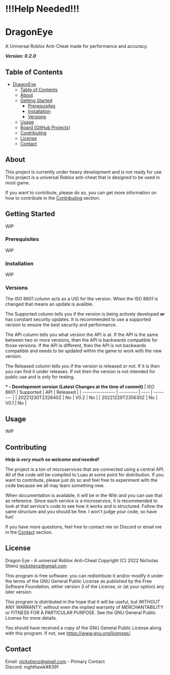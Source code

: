# !!!Help Needed!!!

# DragonEye

A Universal Roblox Anti-Cheat made for performance and accuracy.

**_Version: 0.2.0_**

## Table of Contents
- [DragonEye](#dragoneye)
  - [Table of Contents](#table-of-contents)
  - [About](#about)
  - [Getting Started](#getting-started)
    - [Prerequisites](#prerequisites)
    - [Installation](#installation)
    - [Versions](#versions)
  - [Usage](#usage)
  - [Board (GitHub Projects)](https://github.com/users/Nighthawk149149/projects/2/views/1)
  - [Contributing](#contributing)
  - [License](#license)
  - [Contact](#contact)

## About

This project is currently under heavy development and is not ready for use. This project is a universal Roblox anti-cheat that is designed to be used in most game.

If you want to contribute, please do so, you can get more information on how to contribute in the [Contributing](#contributing) section.

## Getting Started
WIP

### Prerequisites
WIP

### Installation
WIP

### Versions
The ISO 8601 column acts as a UID for the version. When the ISO 8601 is changed that means an update is avalible.

The Supported column tells you if the version is being actively developed **or** has constant security updates. It is recommended to use a supported version to ensure the best security and performance.

The API column tells you what version the API is at. If the API is the same between two or more versions, then the API is backwards compatible for those versions. If the API is different, then the API is not backwards compatible and needs to be updated within the game to work with the new version.

The Released column tells you if the version is released or not. If it is then you can find it under releases. If not then the version is not intended for public use and is only for testing.

**\* - Development version (Latest Changes at the time of commit)**
| ISO 8601         | Supported | API  | Released |
| ---------------- | --------- | ---- | -------- |
| 20221230T232640Z | No        | V0.2 | No       |
| 20221229T235630Z | No        | V0.1 | No       |

## Usage
WIP

## Contributing
***Help is very much so welcome and needed!***

The project is a ton of microservices that are connected using a central API. All of the code will be compiled to Luau at some point for distribution. If you want to contribute, please just do so and feel free to experiment with the code because we all may learn something new.

When documentation is available, it will be in the Wiki and you can use that as reference. Since each service is a microservice, it is recommended to look at that service's code to see how it works and is structured. Follow the same structure and you should be fine. I won't judge your code, so have fun!

If you have more questions, feel free to contact me on Discord or email me in the [Contact](#contact) section.

## License

Dragon Eye - A universal Roblox Anti-Cheat
Copyright (C) 2022  Nicholas Stienz <nickstienz@gmail.com>

This program is free software: you can redistribute it and/or modify
it under the terms of the GNU General Public License as published by
the Free Software Foundation, either version 3 of the License, or
(at your option) any later version.

This program is distributed in the hope that it will be useful,
but WITHOUT ANY WARRANTY; without even the implied warranty of
MERCHANTABILITY or FITNESS FOR A PARTICULAR PURPOSE.  See the
GNU General Public License for more details.

You should have received a copy of the GNU General Public License
along with this program.  If not, see <https://www.gnu.org/licenses/>.

## Contact
Email: nickstienz@gmail.com - Primary Contact
<br>
Discord: nighthawk#8391
